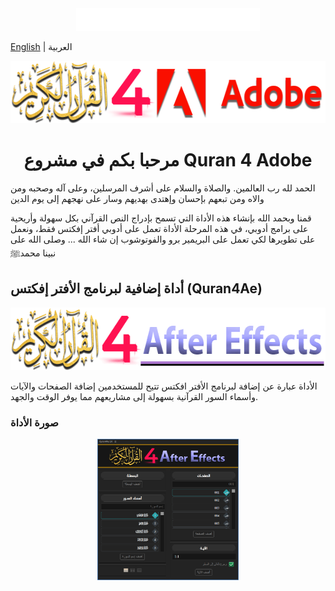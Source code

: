 <div align="center">
<img src="_docs/images/basmala.png" alt="basmala" width="294px" height="36px" />
</div>

[English](./README-EN.md) | العربية
<div align="center">
  <img src="_docs/images/Quran4Adobe-logo.png" alt="Quran4Adobe" width="544px" height="100px" />
  <h1>مرحبا بكم في مشروع Quran 4 Adobe</h1>
</div>

 الحمد لله رب العالمين. والصلاة والسلام على أشرف المرسلين، وعلى آله وصحبه ومن والاه ومن تبعهم بإحسان وإهتدى بهديهم وسار على نهجهم إلى يوم الدين

قمنا وبحمد الله بإنشاء هذه الأداة التي تسمح بإدراج النص القرآني بكل سهولة وأريحية على برامج أدوبي، في هذه المرحلة الأداة تعمل على أدوبي أفتر إفكتس فقط، ونعمل على تطويرها لكي تعمل على البريمير برو والفوتوشوب إن شاء الله ... وصلى الله على نبينا محمدﷺ

## أداة إضافية لبرنامج الأفتر إفكتس (Quran4Ae)
<div align="center">
  <img src="_docs/images/Quran4Ae-logo.png" alt="Quran4Ae" width="600px" height="100px" />
</div>

الأداة عبارة عن إضافة لبرنامج الأفتر افكتس تتيح للمستخدمين إضافة الصفحات والآيات وأسماء السور القرآنية بسهولة إلى مشاريعهم مما يوفر الوقت والجهد.  

### صورة الأداة
<div align="center">
  <img src="_docs/images/Quran4Ae_V1.0_screenshot.png" width="45%" height="45%" />
</div>